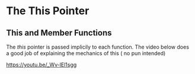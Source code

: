 # The This Pointer

## This and Member Functions
The *this* pointer is passed implicily to each function. The video below does a good job of explaining the mechanics of this ( no pun intended)

https://youtu.be/_Wv-lEl1sgg
